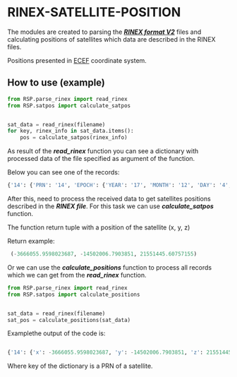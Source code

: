 # RINEX-SATELLITE-POSITION
The modules are created to parsing the [***RINEX format V2***](https://www.ngs.noaa.gov/CORS/RINEX211.txt) files  and calculating positions of satellites which data are described in the RINEX files.

Positions presented in [ECEF](https://en.wikipedia.org/wiki/ECEF) coordinate system.

## How to use (example)
```python 
from RSP.parse_rinex import read_rinex
from RSP.satpos import calculate_satpos


sat_data = read_rinex(filename)
for key, rinex_info in sat_data.items():
    pos = calculate_satpos(rinex_info)
```

As result of the ***read_rinex*** function you can see a dictionary with processed data of the file specified as argument of the function.

Below you can see one of the records:
```python
{'14': {'PRN': '14', 'EPOCH': {'YEAR': '17', 'MONTH': '12', 'DAY': '4', 'HOUR': '12', 'MINUTE': '0', 'SECOND': '0.0'}, 'SV_clock_bias': -8.9911278337e-05, 'SV_clock_drift': -7.9580786405e-13, 'SV_clock_drift_rate': 0.0, 'IODE': 90.0, 'Crs': -18.0, 'Delta_n': 4.5944770927e-09, 'M0': -1.5157133401, 'Cuc': -9.5367431641e-07, 'e_Eccentricity': 0.0092511395924, 'Cus': 9.760260582e-06, 'sqrt_A': 5153.7131844, 'Toe': 129600.0, 'Cic': 2.2724270821e-07, 'OMEGA': 2.5507638894, 'Cis': 1.1548399925e-07, 'i0': 0.96156005357, 'Crc': 193.0625, 'omega': -1.9530666137, 'OMEGA_DOT': -7.8846141401e-09, 'IDOT': -8.7146487144e-10, 'Codes_L2_channel': 0.0, 'GPS_week': 1978.0, 'L2_P': 0.0, 'SV_accuracy': 2.4, 'SV_health': 0.0, 'TGD': -9.7788870335e-09, 'IODC': 90.0, 'TTM': 122418.0, 'Fit_interval': 0.0}}

```

After this, need to process the received data to get satellites positions described in the ***RINEX file***. For this task we can use ***calculate_satpos*** function.

The function return tuple with a position of the satellite (x, y, z)

Return example:
```python
 (-3666055.9598023687, -14502006.7903851, 21551445.60757155)
 ```

 Or we can use the ***calculate_positions*** function to process all records which we can get from the ***read_rinex*** function.

```python
from RSP.parse_rinex import read_rinex
from RSP.satpos import calculate_positions


sat_data = read_rinex(filename)
sat_pos = calculate_positions(sat_data)
 ```
 Examplethe output of the code is:

 ```python

 {'14': {'x': -3666055.9598023687, 'y': -14502006.7903851, 'z': 21551445.60757155}, '17': {'x': 17072083.067698468, 'y': 4702360.387043671, 'z': 14688820.05491982}}
 ```

 Where key of the dictionary is a PRN of a satellite.